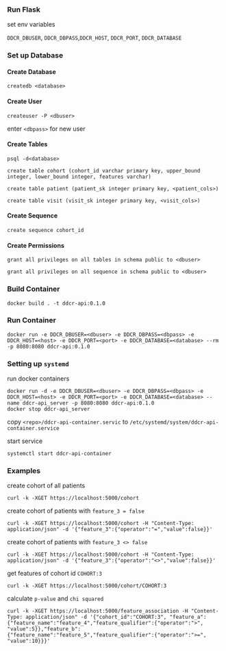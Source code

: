 ### Run Flask 

set env variables

`DDCR_DBUSER`, `DDCR_DBPASS`,`DDCR_HOST`, `DDCR_PORT`, `DDCR_DATABASE`

### Set up Database ###

#### Create Database

```createdb <database>```

#### Create User

```createuser -P <dbuser>```

enter `<dbpass>` for new user

#### Create Tables

```psql -d<database>```

```create table cohort (cohort_id varchar primary key, upper_bound integer, lower_bound integer, features varchar)```

```create table patient (patient_sk integer primary key, <patient_cols>)```

```create table visit (visit_sk integer primary key, <visit_cols>)```

#### Create Sequence

```create sequence cohort_id```

#### Create Permissions

```grant all privileges on all tables in schema public to <dbuser>```

```grant all privileges on all sequence in schema public to <dbuser>```

### Build Container

```
docker build . -t ddcr-api:0.1.0
```

### Run Container

```
docker run -e DDCR_DBUSER=<dbuser> -e DDCR_DBPASS=<dbpass> -e DDCR_HOST=<host> -e DDCR_PORT=<port> -e DDCR_DATABASE=<database> --rm -p 8080:8080 ddcr-api:0.1.0
```

### Setting up `systemd`

run docker containers
```
docker run -d -e DDCR_DBUSER=<dbuser> -e DDCR_DBPASS=<dbpass> -e DDCR_HOST=<host> -e DDCR_PORT=<port> -e DDCR_DATABASE=<database> --name ddcr-api_server -p 8080:8080 ddcr-api:0.1.0
docker stop ddcr-api_server
```

copy `<repo>/ddcr-api-container.servic` to `/etc/systemd/system/ddcr-api-container.service`

start service

```
systemctl start ddcr-api-container
```

### Examples ###

create cohort of all patients
```
curl -k -XGET https://localhost:5000/cohort
```

create cohort of patients with `feature_3 = false`
```
curl -k -XGET https://localhost:5000/cohort -H "Content-Type: application/json" -d '{"feature_3":{"operator":"=","value":false}}'
```

create cohort of patients with `feature_3 <> false`
```
curl -k -XGET https://localhost:5000/cohort -H "Content-Type: application/json" -d '{"feature_3":{"operator":"<>","value":false}}'
```

get features of cohort id `COHORT:3`
```
curl -k -XGET https://localhost:5000/cohort/COHORT:3
```

calculate `p-value` and `chi squared`
```
curl -k -XGET https://localhost:5000/feature_association -H "Content-Type: application/json" -d '{"cohort_id":"COHORT:3", "feature_a":{"feature_name":"feature_4","feature_qualifier":{"operator":">", "value":5}},"feature_b":{"feature_name":"feature_5","feature_qualifier":{"operator":">=", "value":10}}}'
```






